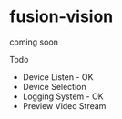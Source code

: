 # fusion-vision
coming soon

Todo
- Device Listen - OK
- Device Selection
- Logging System - OK
- Preview Video Stream